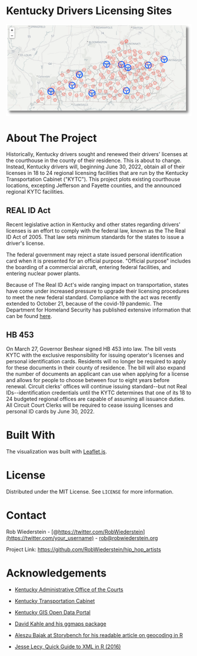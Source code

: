 # Kentucky Drivers Licensing Sites

![kentucky map](img/ky_license_locations.png)

# About The Project

Historically, Kentucky drivers sought and renewed their drivers' licenses at the courthouse in the county of their residence. This is about to change. Instead, Kentucky drivers will, beginning June 30, 2022, obtain all of their licenses in 18 to 24 regional licensing facilities that are run by the Kentucky Transportation Cabinet ("KYTC"). This project plots existing courthouse locations, excepting Jefferson and Fayette counties, and the announced regional KYTC facilities.

## REAL ID Act

Recent legislative action in Kentucky and other states regarding drivers' licenses is an effort to comply with the federal law, known as the The Real ID Act of 2005\. That law sets minimum standards for the states to issue a driver's license.

The federal government may reject a state issued personal identification card when it is presented for an official purpose. "Official purpose" includes the boarding of a commercial aircraft, entering federal facilities, and entering nuclear power plants.

Because of The Real ID Act's wide ranging impact on transportation, states have come under increased pressure to upgrade their licensing procedures to meet the new federal standard. Compliance with the act was recently extended to October 21, because of the covid-19 pandemic. The Department for Homeland Security has published extensive information that can be found [here](https://www.dhs.gov/real-id).

## HB 453

On March 27, Governor Beshear signed HB 453 into law. The bill vests KYTC with the exclusive responsibility for issuing operator's licenses and personal identification cards. Residents will no longer be required to apply for these documents in their county of residence. The bill will also expand the number of documents an applicant can use when applying for a license and allows for people to choose between four to eight years before renewal. Circuit clerks' offices will continue issuing standard--but not Real IDs--identification credentials until the KYTC determines that one of its 18 to 24 budgeted regional offices are capable of assuming all issuance duties. All Circuit Court Clerks will be required to cease issuing licenses and personal ID cards by June 30, 2022.

# Built With

The visualization was built with [Leaflet.js](https://leafletjs.com).

# License

Distributed under the MIT License. See `LICENSE` for more information.

# Contact

Rob Wiederstein - [@https://twitter.com/RobWiederstein](https://twitter.com/your_username) - rob@robwiederstein.org

Project Link: <https://github.com/RobWiederstein/hip_hop_artists>

# Acknowledgements

- [Kentucky Administrative Office of the Courts](https://kycourts.gov/aoc/pages/default.aspx)
- [Kentucky Transportation Cabinet](https://transportation.ky.gov/Pages/Home.aspx)
- [Kentucky GIS Open Data Portal](http://kygovmaps-kygeonet.opendata.arcgis.com)

- [David Kahle and his ggmaps package](https://github.com/dkahle/ggmap/blob/master/README.md)

- [Aleszu Bajak at Storybench for his readable article on geocoding in R](https://www.storybench.org/geocode-csv-addresses-r/)

- [Jesse Lecy, Quick Guide to XML in R (2016)](https://lecy.github.io/Open-Data-for-Nonprofit-Research/Quick_Guide_to_XML_in_R.html)
